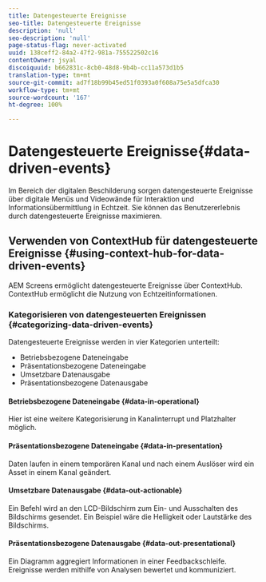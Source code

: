 ```yaml
---
title: Datengesteuerte Ereignisse
seo-title: Datengesteuerte Ereignisse
description: 'null'
seo-description: 'null'
page-status-flag: never-activated
uuid: 138ceff2-84a2-47f2-981a-755522502c16
contentOwner: jsyal
discoiquuid: b662831c-8cb0-48d8-9b4b-cc11a573d1b5
translation-type: tm+mt
source-git-commit: ad7f18b99b45ed51f0393a0f608a75e5a5dfca30
workflow-type: tm+mt
source-wordcount: '167'
ht-degree: 100%

---
```



# Datengesteuerte Ereignisse{#data-driven-events}

Im Bereich der digitalen Beschilderung sorgen datengesteuerte Ereignisse über digitale Menüs und Videowände für Interaktion und Informationsübermittlung in Echtzeit. Sie können das Benutzererlebnis durch datengesteuerte Ereignisse maximieren.

## Verwenden von ContextHub für datengesteuerte Ereignisse    {#using-context-hub-for-data-driven-events}

AEM Screens ermöglicht datengesteuerte Ereignisse über ContextHub. ContextHub ermöglicht die Nutzung von Echtzeitinformationen.

### Kategorisieren von datengesteuerten Ereignissen {#categorizing-data-driven-events}

Datengesteuerte Ereignisse werden in vier Kategorien unterteilt:

* Betriebsbezogene Dateneingabe   
* Präsentationsbezogene Dateneingabe   
* Umsetzbare Datenausgabe
* Präsentationsbezogene Datenausgabe

#### Betriebsbezogene Dateneingabe    {#data-in-operational}

Hier ist eine weitere Kategorisierung in Kanalinterrupt und Platzhalter möglich.

#### Präsentationsbezogene Dateneingabe    {#data-in-presentation}

Daten laufen in einem temporären Kanal und nach einem Auslöser wird ein Asset in einem Kanal geändert.

#### Umsetzbare Datenausgabe    {#data-out-actionable}

Ein Befehl wird an den LCD-Bildschirm zum Ein- und Ausschalten des Bildschirms gesendet. Ein Beispiel wäre die Helligkeit oder Lautstärke des Bildschirms.

#### Präsentationsbezogene Datenausgabe    {#data-out-presentational}

Ein Diagramm aggregiert Informationen in einer Feedbackschleife. Ereignisse werden mithilfe von Analysen bewertet und kommuniziert.

